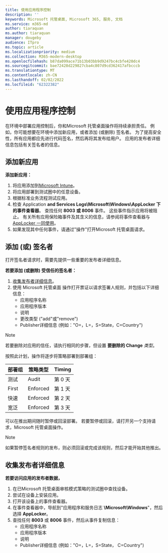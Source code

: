 ```yaml
---
title: 使用应用程序控制
description: ''
keywords: Microsoft 托管桌面, Microsoft 365, 服务, 文档
ms.service: m365-md
author: tiaraquan
ms.author: tiaraquan
manager: dougeby
audience: ITpro
ms.topic: article
ms.localizationpriority: medium
ms.collection: M365-modern-desktop
ms.openlocfilehash: b87da099ace71b13b03bb9d9247bc4cbfe420dc4
ms.sourcegitcommit: bae72428d229827cba4c807d9cd362417afbcccb
ms.translationtype: MT
ms.contentlocale: zh-CN
ms.lasthandoff: 02/02/2022
ms.locfileid: "62322382"
---
```

# <a name="work-with-app-control"></a>使用应用程序控制

在环境中部署应用控制后，你和Microsoft 托管桌面操作将持续承担责任。 例如，你可能想要在环境中添加新应用，或者添加 (或删除) 签名者。 为了提高安全性，所有应用都应先进行代码签名，然后再将其发布给用户。 应用的发布者详细信息包括有关签名者的信息。

## <a name="add-a-new-app"></a>添加新应用

**添加新应用：**

1. 将应用添加到[Microsoft Intune](/mem/intune/apps/apps-win32-app-management)。
1. 将应用部署到测试圈中的任意设备。
1. 根据标准业务流程测试应用。
1. 检查 Application **and Services Logs\Microsoft\Windows\AppLocker 下的事件查看器**。 查找任何 **8003** **或 8006** 事件。 这些事件指示应用将被阻止。 有关所有应用保险箱事件及其含义的信息，请参阅将事件查看器与 [AppLocker 一同使用](/windows/security/threat-protection/windows-defender-application-control/applocker/using-event-viewer-with-applocker)。
1. 如果发现其中任何事件，请通过"操作"打开Microsoft 托管桌面请求。

## <a name="add-or-remove-a-trusted-signer"></a>添加 (或) 签名者

打开签名者请求时，需要先提供一些重要的发布者详细信息。

**若要添加 (或删除) 受信任的签名者：**

1. [收集发布者详细信息](#gather-publisher-details)。
1. 使用 Microsoft 托管桌面 操作打开票证以请求签署人规则，并包括以下详细信息：  
    - 应用程序名称
    - 应用程序版本
    - 说明
    - 更改类型 ("add"或"remove")   
    - Publisher详细信息 (例如："O=<publisher name>，L=<location>，S=State，C=Country") 

> [!NOTE]
> 若要删除对应用的信任，请执行相同的步骤，但设置 **要删除的 Change** *类型*。

按照此计划，操作将逐步将策略部署到部署组：

|部署组  |策略类型  |Timing  |
|---------|---------|---------|
|测试     |  Audit       |  第 0 天       |
|First     | Enforced        | 第 1 天        |
|快速     | Enforced        |  第 2 天       |
|宽泛     | Enforced        |  第 3 天       |

可以在推出期间随时暂停或回滚部署。 若要暂停或回滚，请打开另一个支持请求，Microsoft 托管桌面操作。

> [!NOTE]
> 如果暂停签名者规则的发布，则必须回滚或完成该规则，然后才能开始其他推出。

## <a name="gather-publisher-details"></a>收集发布者详细信息

**若要访问应用的发布者数据，**

1. 在已Microsoft 托管桌面审核模式策略的测试圈中查找设备。
1. 尝试在设备上安装应用。
1. 打开该设备上的事件查看器。
1. 在事件查看器中，导航到"应用程序和服务日志 **\Microsoft\Windows**"，然后选择 **AppLocker**。
1. 查找任何 **8003** 或 **8006** 事件，然后从事件复制信息：
    - 应用程序名称
    - 应用程序版本
    - 说明
    - Publisher详细信息 (例如："O=<publisher name>，L=<location>，S=State， C=Country") 
